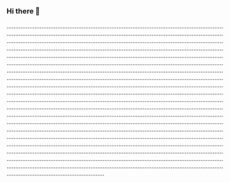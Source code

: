 ### Hi there 👋

........................................................................................................................................................................................................................................................................................................................................................................................................................................................................................................................................................................................................................................................................................................................................................................................................................................................................................................................................................................................................................................................................................................................................................................................................................................................................................................................................................................................................................................................................................................................................................................................................................................................................................................................................................................................................................................................................................................................................................................................................................................................................................................................................................................................................................................................................................................................................................................................................................................................................................................................................................................................................................................